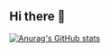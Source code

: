 ## Hi there 👋
[![Anurag's GitHub stats](https://github-readme-stats.vercel.app/api?username=Yan-git55)](https://github.com/anuraghazra/github-readme-stats)
<!--
**Yan-git55/Yan-git55** is a ✨ _special_ ✨ repository because its `README.md` (this file) appears on your GitHub profile.

Here are some ideas to get you started:

- 🔭 I’m currently working on ...
- 🌱 I’m currently learning ...
- 👯 I’m looking to collaborate on ...
- 🤔 I’m looking for help with ...
- 💬 Ask me about ...
- 📫 How to reach me: ...
- 😄 Pronouns: ...
- ⚡ Fun fact: ...
-->
